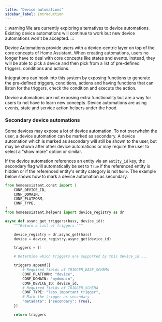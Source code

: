 ```yaml
---
title: "Device automations"
sidebar_label: Introduction
---
```


:::warning
We are currently exploring alternatives to device automations. Existing device automations will continue to work but new device automations won't be accepted.
:::

Device Automations provide users with a device-centric layer on top of the core concepts of Home Assistant. When creating automations, users no longer have to deal with core concepts like states and events. Instead, they will be able to pick a device and then pick from a list of pre-defined triggers, conditions and actions.

Integrations can hook into this system by exposing functions to generate the pre-defined triggers, conditions, actions and having functions that can listen for the triggers, check the condition and execute the action.

Device automations are not exposing extra functionality but are a way for users to not have to learn new concepts. Device automations are using events, state and service action helpers under the hood.

### Secondary device automations

Some devices may expose a lot of device automation. To not overwhelm the user, a device automation can be marked as secondary. A device automation which is marked as secondary will still be shown to the user, but may be shown after other device automations or may require the user to select a "show more" option or similar.

If the device automation references an entity via an `entity_id` key, the secondary flag will automatically be set to `True` if the referenced entity is hidden or if the referenced entity's entity category is not `None`. The example below shows how to mark a device automation as secondary.

```python
from homeassistant.const import (
    CONF_DEVICE_ID,
    CONF_DOMAIN,
    CONF_PLATFORM,
    CONF_TYPE,
)
from homeassistant.helpers import device_registry as dr

async def async_get_triggers(hass, device_id):
    """Return a list of triggers."""

    device_registry = dr.async_get(hass)
    device = device_registry.async_get(device_id)

    triggers = []

    # Determine which triggers are supported by this device_id ...

    triggers.append({
        # Required fields of TRIGGER_BASE_SCHEMA
        CONF_PLATFORM: "device",
        CONF_DOMAIN: "mydomain",
        CONF_DEVICE_ID: device_id,
        # Required fields of TRIGGER_SCHEMA
        CONF_TYPE: "less_important_trigger",
        # Mark the trigger as secondary
        "metadata": {"secondary": True},
    })

    return triggers
```
